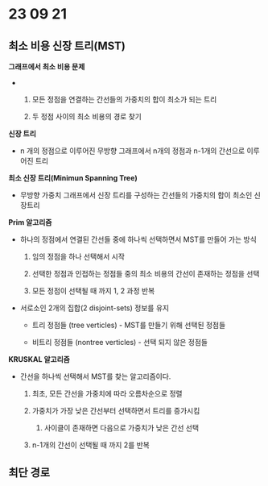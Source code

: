 # 23 09 21

 

## 최소 비용 신장 트리(MST)



**그래프에서 최소 비용 문제**

- 1. 모든 정점을 연결하는 간선들의 가중치의 합이 최소가 되는 트리
  
  2. 두 정점 사이의 최소 비용의 경로 찾기



**신장 트리**

- n 개의 정점으로 이루어진 무방향 그래프에서 n개의 정점과 n-1개의 간선으로 이루어진 트리



**최소 신장 트리(Minimun Spanning Tree)**

- 무방향 가중치 그래프에서 신장 트리를 구성하는 간선들의 가중치의 합이 최소인 신장트리



**Prim 알고리즘**

- 하나의 정점에서 연결된 간선들 중에 하나씩 선택하면서 MST를 만들어 가는 방식
  
  1. 임의 정점을 하나 선택해서 시작
  
  2. 선택한 정점과 인접하는 정점들 중의 최소 비용의 간선이 존재하는 정점을 선택
  
  3. 모든 정점이 선택될 때 까지 1, 2 과정 반복

- 서로소인 2개의 집합(2 disjoint-sets) 정보를 유지
  
  - 트리 정점들 (tree verticles) - MST를 만들기 위해 선택된 정점들
  
  - 비트리 정점들 (nontree verticles) - 선택 되지 않은 정점들



**KRUSKAL 알고리즘**

- 간선을 하나씩 선택해서 MST를 찾는 알고리즘이다.
  
  1. 최초, 모든 간선을 가중치에 따라 오름차순으로 정렬
  
  2. 가중치가 가장 낮은 간선부터 선택하면서 트리를 증가시킴
     
     1. 사이클이 존재하면 다음으로 가중치가 낮은 간선 선택
  
  3. n-1개의 간선이 선택될 때 까지 2를 반복



## 최단 경로
